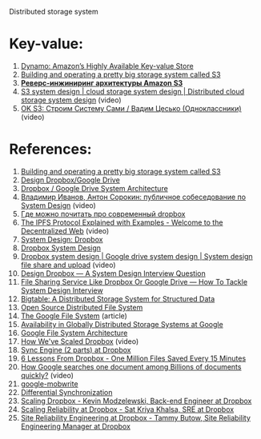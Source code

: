 Distributed storage system


# **Key-value:**

1. [Dynamo: Amazon’s Highly Available Key-value Store](http://www.read.seas.harvard.edu/~kohler/class/cs239-w08/decandia07dynamo.pdf)
2. [Building and operating a pretty big storage system called S3](https://www.allthingsdistributed.com/2023/07/building-and-operating-a-pretty-big-storage-system.html)
3. [**Реверс-инжиниринг архитектуры Amazon S3**](https://www.youtube.com/watch?v=O0iIADHgBVc)
4. [S3 system design | cloud storage system design | Distributed cloud storage system design](https://www.youtube.com/watch?v=UmWtcgC96X8&list=PLkQkbY7JNJuBoTemzQfjym0sqbOHt5fnV&index=29) (video)
5. [OK S3: Строим Систему Сами / Вадим Цесько (Одноклассники)](https://www.youtube.com/watch?v=N3mbocqCtsk) (video)

# References:

1. [Building and operating a pretty big storage system called S3](https://www.allthingsdistributed.com/2023/07/building-and-operating-a-pretty-big-storage-system.html)
2. [Design Dropbox/Google Drive](https://nikhilgupta1.medium.com/design-dropbox-google-drive-81cd343571a8)
3. [Dropbox / Google Drive System Architecture](https://interviewnoodle.com/dropbox-google-drive-system-architecture-a5cc7652a57c)
4. [Владимир Иванов, Антон Сорокин: публичное собеседование по System Design](https://www.youtube.com/watch?v=MTCEZpWXIBM) (video)
5. [Где можно почитать про современный dropbox](https://dropbox.tech/infrastructure)
6. [The IPFS Protocol Explained with Examples - Welcome to the Decentralized Web](https://www.youtube.com/watch?v=PlvMGpQnqOM&list=PLQnljOFTspQUybacGRk1b_p13dgI-SmcZ&index=26) (video)
7. [System Design: Dropbox](https://medium.com/@the.york.wei/system-design-dropbox-b584ac101b5)
8. [Dropbox System Design](https://interviewnoodle.com/dropbox-system-design-7ddde2e42dfb)
9. [Dropbox system design | Google drive system design | System design file share and upload](https://www.youtube.com/watch?v=U0xTu6E2CT8&list=PLkQkbY7JNJuBoTemzQfjym0sqbOHt5fnV&index=16) (video)
10. [Design Dropbox — A System Design Interview Question](https://medium.com/@anuupadhyay1994/design-dropbox-a-system-design-interview-question-6b58b528214)
11. [File Sharing Service Like Dropbox Or Google Drive — How To Tackle System Design Interview](https://thinksoftware.medium.com/how-to-tackle-system-design-interview-for-file-sharing-service-like-dropbox-or-google-drive-7983fdbf1a82)
12. [Bigtable: A Distributed Storage System for Structured Data](https://research.google/pubs/pub27898/)
13. [Open Source Distributed File System](https://docs.ceph.com/en/latest/architecture/)
14. [The Google File System](https://research.google/pubs/pub51/) (article)
15. [Availability in Globally Distributed Storage Systems at Google](http://static.googleusercontent.com/media/research.google.com/en/us/pubs/archive/36737.pdf)
16. [Google File System Architecture](https://medium.com/geekculture/google-file-system-architecture-cdeabef3f1ea)
17. [How We've Scaled Dropbox](https://www.youtube.com/watch?v=PE4gwstWhmc) (video)
18. [Sync Engine (2 parts) at Dropbox](https://dropbox.tech/infrastructure/-testing-our-new-sync-engine)
19. [6 Lessons From Dropbox - One Million Files Saved Every 15 Minutes](http://highscalability.com/blog/2011/3/14/6-lessons-from-dropbox-one-million-files-saved-every-15-minu.html)
20. [How Google searches one document among Billions of documents quickly?](https://www.youtube.com/watch?v=CeGtqouT8eA&list=PLkQkbY7JNJuBoTemzQfjym0sqbOHt5fnV&index=21) (video)
21. [google-mobwrite](https://code.google.com/p/google-mobwrite/)
22. [Differential Synchronization](https://neil.fraser.name/writing/sync/)
23. [Scaling Dropbox - Kevin Modzelewski, Back-end Engineer at Dropbox](https://www.youtube.com/watch?v=PE4gwstWhmc)
24. [Scaling Reliability at Dropbox - Sat Kriya Khalsa, SRE at Dropbox](https://www.youtube.com/watch?v=IhGWOaD5BYQ)
25. [Site Reliability Engineering at Dropbox - Tammy Butow, Site Reliability Engineering Manager at Dropbox](https://www.youtube.com/watch?v=ggizCjUCCqE)